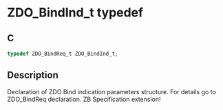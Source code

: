 # ZDO_BindInd_t typedef

## C

```c
typedef ZDO_BindReq_t ZDO_BindInd_t;

```
## Description

Declaration of ZDO Bind indication parameters structure. For details go
to ZDO_BindReq declaration. ZB Specification extension!